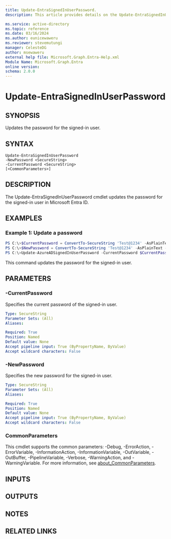 ```yaml
---
title: Update-EntraSignedInUserPassword.
description: This article provides details on the Update-EntraSignedInUserPassword command.

ms.service: active-directory
ms.topic: reference
ms.date: 03/16/2024
ms.author: eunicewaweru
ms.reviewer: stevemutungi
manager: CelesteDG
author: msewaweru
external help file: Microsoft.Graph.Entra-Help.xml
Module Name: Microsoft.Graph.Entra
online version:
schema: 2.0.0
---
```


# Update-EntraSignedInUserPassword

## SYNOPSIS
Updates the password for the signed-in user.

## SYNTAX

```
Update-EntraSignedInUserPassword 
-NewPassword <SecureString> 
-CurrentPassword <SecureString>
[<CommonParameters>]
```

## DESCRIPTION
The Update-EntraSignedInUserPassword cmdlet updates the password for the signed-in user in Microsoft Entra ID.

## EXAMPLES

### Example 1: Update a password

```powershell
PS C:\>$CurrentPassword = ConvertTo-SecureString 'Test@1234' -AsPlainText -Force
PS C:\>$NewPassword = ConvertTo-SecureString 'Test@1234' -AsPlainText -Force
PS C:\>Update-AzureADSignedInUserPassword -CurrentPassword $CurrentPassword -NewPassword $NewPassword
```

This command updates the password for the signed-in user.

## PARAMETERS

### -CurrentPassword
Specifies the current password of the signed-in user.

```yaml
Type: SecureString
Parameter Sets: (All)
Aliases:

Required: True
Position: Named
Default value: None
Accept pipeline input: True (ByPropertyName, ByValue)
Accept wildcard characters: False
```



### -NewPassword
Specifies the new password for the signed-in user.

```yaml
Type: SecureString
Parameter Sets: (All)
Aliases:

Required: True
Position: Named
Default value: None
Accept pipeline input: True (ByPropertyName, ByValue)
Accept wildcard characters: False
```

### CommonParameters
This cmdlet supports the common parameters: -Debug, -ErrorAction, -ErrorVariable, -InformationAction, -InformationVariable, -OutVariable, -OutBuffer, -PipelineVariable, -Verbose, -WarningAction, and -WarningVariable. For more information, see [about_CommonParameters](https://go.microsoft.com/fwlink/?LinkID=113216).

## INPUTS

## OUTPUTS

## NOTES

## RELATED LINKS
